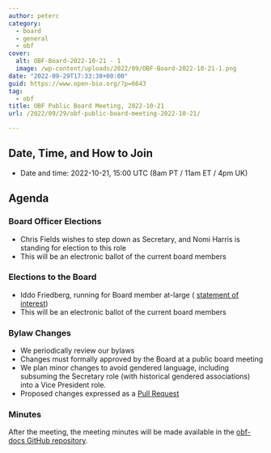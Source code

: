 ```yaml
---
author: peterc
category:
  - board
  - general
  - obf
cover:
  alt: OBF-Board-2022-10-21 - 1
  image: /wp-content/uploads/2022/09/OBF-Board-2022-10-21-1.png
date: "2022-09-29T17:33:38+00:00"
guid: https://www.open-bio.org/?p=6643
tag:
  - obf
title: OBF Public Board Meeting, 2022-10-21
url: /2022/09/29/obf-public-board-meeting-2022-10-21/

---
```

## **Date, Time, and How to Join**

- Date and time: 2022-10-21, 15:00 UTC (8am PT / 11am ET / 4pm UK)

## Agenda

### Board Officer Elections

- Chris Fields wishes to step down as Secretary, and Nomi Harris is standing for election to this role
- This will be an electronic ballot of the current board members

### Elections to the Board

- Iddo Friedberg, running for Board member at-large ( [statement of interest](/wp-content/uploads/2022/10/OBF-Statement-Iddo-Friedberg.pdf))
- This will be an electronic ballot of the current board members

### Bylaw Changes

- We periodically review our bylaws
- Changes must formally approved by the Board at a public board meeting
- We plan minor changes to avoid gendered language, including subsuming the Secretary role (with historical gendered associations) into a Vice President role.
- Proposed changes expressed as a [Pull Request](https://github.com/OBF/obf-docs/pull/102)

### Minutes

After the meeting, the meeting minutes will be made available in the [obf-docs GitHub repository](https://github.com/OBF/obf-docs/tree/master/minutes).
